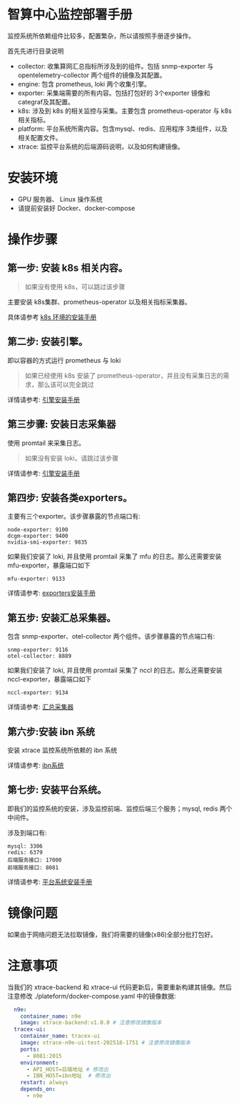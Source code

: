 # 智算中心监控部署手册
监控系统所依赖组件比较多，配置繁杂，所以请按照手册逐步操作。

首先先进行目录说明
- collector: 收集算网汇总指标所涉及到的组件。包括 snmp-exporter 与 opentelemetry-collector 两个组件的镜像及其配置。
- engine: 包含 prometheus, loki 两个收集引擎。
- exporter: 采集端需要的所有内容。包括打包好的 3个exporter 镜像和 categraf及其配置。
- k8s: 涉及到 k8s 的相关监控与采集。主要包含 prometheus-operator 与 k8s 相关指标。
- platform: 平台系统所需内容。包含mysql、redis、应用程序 3类组件，以及相关配置文件。
- xtrace: 监控平台系统的后端源码说明，以及如何构建镜像。


# 安装环境
- GPU 服务器、 Linux 操作系统
- 请提前安装好 Docker、docker-compose

# 操作步骤
## 第一步: 安装 k8s 相关内容。
> 如果没有使用 k8s，可以跳过该步骤

主要安装 k8s集群、prometheus-operator 以及相关指标采集器。

具体请参考 [k8s 环境的安装手册](./k8s/README-zh.md)

## 第二步: 安装引擎。
即以容器的方式运行 prometheus 与 loki
> 如果已经使用 k8s 安装了 prometheus-operator，并且没有采集日志的需求，那么该可以完全跳过

详情请参考: [引擎安装手册](./engine/README-zh.md)


## 第三步骤: 安装日志采集器
使用 promtail 来采集日志。
> 如果没有安装 loki，请跳过该步骤

详情请参考: [引擎安装手册](./promtail/README-zh.md)

## 第四步: 安装各类exporters。 
主要有三个exporter。该步骤暴露的节点端口有:
```shell
node-exporter: 9100
dcgm-exporter: 9400
nvidia-smi-exporter: 9835
```

如果我们安装了 loki, 并且使用 promtail 采集了 mfu 的日志。那么还需要安装 mfu-exporter，暴露端口如下
```shell
mfu-exporter: 9133
```

详情请参考: [exporters安装手册](./exporter/README-zh.md)


## 第五步: 安装汇总采集器。
包含 snmp-exporter、otel-collector 两个组件。该步骤暴露的节点端口有:
```shell
snmp-exporter: 9116
otel-collector: 8889
```

如果我们安装了 loki, 并且使用 promtail 采集了 nccl 的日志。那么还需要安装 nccl-exporter，暴露端口如下
```shell
nccl-exporter: 9134
```

详情请参考: [汇总采集器](./collector/README-zh.md)

## 第六步:安装 ibn 系统
安装 xtrace 监控系统所依赖的 ibn 系统

详情请参考: [ibn系统](./ibn/README-zh.md)



## 第七步: 安装平台系统。
即我们的监控系统的安装，涉及监控前端、监控后端三个服务；mysql, redis 两个中间件。

涉及到端口有:
```shell
mysql: 3306
redis: 6379
后端服务接口: 17000
前端服务接口: 8081
```

详情请参考: [平台系统安装手册](./plateform/README-zh.md)

# 镜像问题
如果由于网络问题无法拉取镜像，我们将需要的镜像(x86)全部分批打包好。

# 注意事项
当我们的 xtrace-backend 和 xtrace-ui 代码更新后，需要重新构建其镜像。然后注意修改 ./plateform/docker-compose.yaml 中的镜像数据:
```yaml
  n9e:
    container_name: n9e
    image: xtrace-backend:v1.0.0 # 注意修改镜像版本
  tracex-ui:
    container_name: tracex-ui
    image: xtrace-n9e-ui:test-202518-1751 # 注意修改镜像版本
    ports:
      - 8081:2015
    environment:
      - API_HOST=后端地址 # 修改出
      - IBN_HOST=ibn地址  # 修改出
    restart: always
    depends_on:
      - n9e
```


